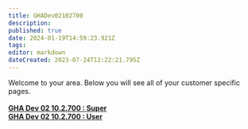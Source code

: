 ```yaml
---
title: GHADev02102700
description: 
published: true
date: 2024-01-19T14:59:23.921Z
tags: 
editor: markdown
dateCreated: 2023-07-24T12:22:21.795Z
---
```


Welcome to your area. Below you will see all of your customer specific pages.<br><br><b>[GHA Dev 02 10.2.700 : Super](/Apps/Customers/GHADev02102700/GHADev02102700~Super)<br></b><b>[GHA Dev 02 10.2.700 : User](/Apps/Customers/GHADev02102700/GHADev02102700~User)<br></b>